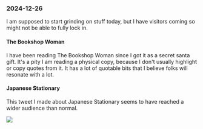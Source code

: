 ### 2024-12-26
I am supposed to start grinding on stuff today, but I have visitors coming so might not be able to fully lock in.

#### The Bookshop Woman
I have been reading The Bookshop Woman since I got it as a secret santa gift. It's a pity I am reading a physical copy, because I don't usually highlight or copy quotes from it. It has a lot of quotable bits that I believe folks will resonate with a lot.



#### Japanese Stationary
This tweet I made about Japanese Stationary seems to have reached a wider audience than normal.

![](https://x.com/debugjois/status/1871911477386645597)

